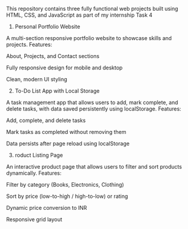 This repository contains three fully functional web projects built using HTML, CSS, and JavaScript as part of my internship Task 4

1. Personal Portfolio Website

A multi-section responsive portfolio website to showcase skills and projects.
Features:

About, Projects, and Contact sections

Fully responsive design for mobile and desktop

Clean, modern UI styling

2. To-Do List App with Local Storage

A task management app that allows users to add, mark complete, and delete tasks, with data saved persistently using localStorage.
Features:

Add, complete, and delete tasks

Mark tasks as completed without removing them

Data persists after page reload using localStorage

3. roduct Listing Page

An interactive product page that allows users to filter and sort products dynamically.
Features:

Filter by category (Books, Electronics, Clothing)

Sort by price (low-to-high / high-to-low) or rating

Dynamic price conversion to INR

Responsive grid layout
